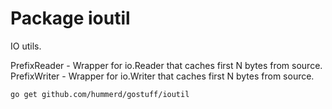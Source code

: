 # Package ioutil

IO utils.

PrefixReader - Wrapper for io.Reader that caches first N bytes from source.
PrefixWriter  - Wrapper for io.Writer that caches first N bytes from source.

```
go get github.com/hummerd/gostuff/ioutil
```
